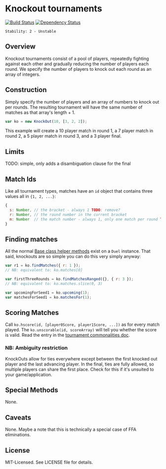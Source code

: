 # Knockout tournaments
[![Build Status](https://secure.travis-ci.org/clux/masters.png)](http://travis-ci.org/clux/masters)
[![Dependency Status](https://david-dm.org/clux/masters.png)](https://david-dm.org/clux/masters)

    Stability: 2 - Unstable

## Overview
Knockout tournaments consist of a pool of players, repeatedly fighting against each other and gradually reducing the number of players each round. We specify the number of players to knock out each round as an array of integers.

## Construction
Simply specify the number of players and an array of numbers to knock out per rounds. The resulting tournament will have the same number of matches as that array's length + 1.

```js
var ko = new KnockOut(10, [3, 2, 2]);
```

This example will create a 10 player match in round 1, a 7 player match in round 2, a 5 player match in round 3, and a 3 player final.

## Limits
TODO: simple, only adds a disambiguation clause for the final

## Match Ids
Like all tournament types, matches have an `id` object that contains three values all in `{1, 2, ...}`:

```js
{
  s: Number, // the bracket - always 1 TODO: remove?
  r: Number, // the round number in the current bracket
  m: Number  // the match number - always 1, only one match per round TODO: remove?
}
```

## Finding matches
All the normal [Base class helper methods](./base.md#common-methods) exist on a `Duel` instance. That said, knockouts are so simple you can do this very simply anyway:

```js
var r1 = ko.findMatches({ r: 1 });
// NB: equivalent to: ko.matches[0]

var firstThreeRounds = ko.findMatchesRanged({}, { r: 3 });
// NB: equivalent to: ko.matches.slice(0, 3)

var upcomingForSeed1 = ko.upcoming(1);
var matchesForSeed1 = ko.matchesFor(1);
```

## Scoring Matches
Call `ko.hscore(id, [player0Score, player1Score, ...])` as for every match played.
The `ko.unscorable(id, scoreArray)` will tell you whether the score is valid. Read the entry in the [tournament commonalities doc](./base.md#ensuring-scorability--consistency).

### NB: Ambiguity restriction
KnockOuts allow for ties everywhere except between the first knocked out player and the last advancing player. In the final, ties are fully allowed, so multiple players can share the first place. Check for this if it's unsuited to your game/application.

## Special Methods
None.

## Caveats
None. Maybe a note that this is technically a special case of FFA eliminations.

## License
MIT-Licensed. See LICENSE file for details.
